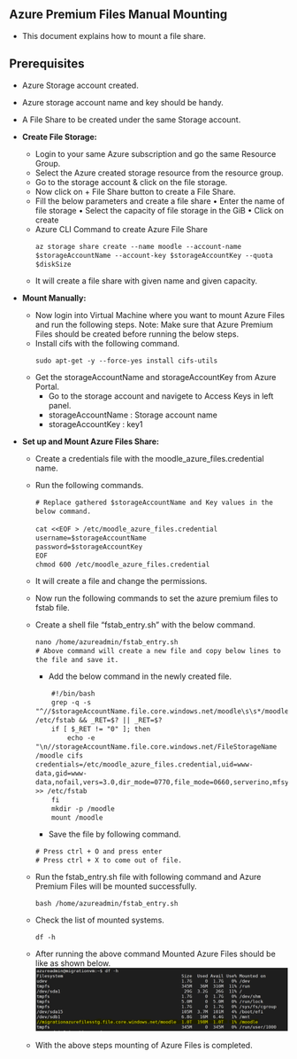 ## Azure Premium Files Manual Mounting
-   This document explains how to mount a file share. 
## Prerequisites
-   Azure Storage account created.
-   Azure storage account name and key should be handy.
-   A File Share to be created under the same Storage account.
   
-   **Create File Storage:**
    -   Login to your same Azure subscription and go the same Resource Group.
    -   Select the  Azure created storage resource from the resource group.
    -   Go to the storage account & click on the file storage.
    -   Now click on + File Share button to create a File Share.
    -   Fill the below parameters and create a file share
        •	Enter the name of file storage
        •	Select the capacity of file storage in the GiB
        •	Click on create 
    -   Azure CLI Command to create Azure File Share
        ```
        az storage share create --name moodle --account-name $storageAccountName --account-key $storageAccountKey --quota $diskSize
        ```
    -   It will create a file share with given name and given capacity.

-   **Mount Manually:**
    -   Now login into Virtual Machine where you want to mount Azure Files and run the following steps.
            Note: Make sure that Azure Premium Files should be created before running the below steps.
    -   Install cifs with the following command.
        ``` 
        sudo apt-get -y --force-yes install cifs-utils
        ```
    -   Get the storageAccountName and storageAccountKey from Azure Portal.
        -   Go to the storage account and navigete to Access Keys in left panel.
        -   storageAccountName : Storage account name
        -   storageAccountKey : key1
-   **Set up and Mount Azure Files Share:**
    -   Create a credentials file with the moodle_azure_files.credential name.
    -   Run the following commands.
        ```
        # Replace gathered $storageAccountName and Key values in the below command.
        
        cat <<EOF > /etc/moodle_azure_files.credential
        username=$storageAccountName
        password=$storageAccountKey
        EOF
        chmod 600 /etc/moodle_azure_files.credential
        ```
    -   It will create a file and change the permissions.
    -   Now run the following commands to set the azure premium files to fstab file.
    -   Create a shell file “fstab_entry.sh” with the below command.
        ```
        nano /home/azureadmin/fstab_entry.sh
        # Above command will create a new file and copy below lines to the file and save it.
        ```
        - Add the below command in the newly created file.
        ```
            #!/bin/bash
            grep -q -s "^//$storageAccountName.file.core.windows.net/moodle\s\s*/moodle\s\s*cifs" /etc/fstab && _RET=$? || _RET=$?
            if [ $_RET != "0" ]; then
                echo -e "\n//storageAccountName.file.core.windows.net/FileStorageName   /moodle cifs    credentials=/etc/moodle_azure_files.credential,uid=www-data,gid=www-data,nofail,vers=3.0,dir_mode=0770,file_mode=0660,serverino,mfsymlinks" >> /etc/fstab
            fi
            mkdir -p /moodle
            mount /moodle
        ```

        - Save the file by following command.
        ```
        # Press ctrl + O and press enter
        # Press ctrl + X to come out of file.            
        ```
    -   Run the fstab_entry.sh file with following command and Azure Premium Files will be mounted successfully.
        ```
        bash /home/azureadmin/fstab_entry.sh
        ```

    -   Check the list of mounted systems.
        ```
        df -h
        ```
    - After running the above command Mounted Azure Files should be like as shown below.
    ![mount](ss/mount.PNG)
    - With the above steps mounting of Azure Files is completed.

